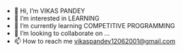 - 👋 Hi, I’m VIKAS PANDEY
- 👀 I’m interested in LEARNING 
- 🌱 I’m currently learning COMPETITIVE PROGRAMMING
- 💞️ I’m looking to collaborate on ...
- 📫 How to reach me vikaspandey12062001@gmail.com

<!---
iamprofessor1/iamprofessor1 is a ✨ special ✨ repository because its `README.md` (this file) appears on your GitHub profile.
You can click the Preview link to take a look at your changes.
--->
